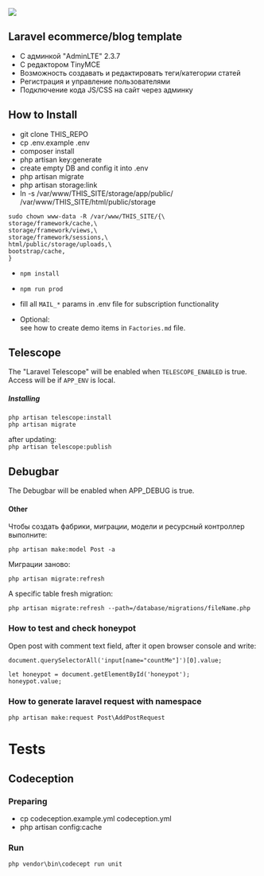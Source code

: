 <p><img src="https://laravel.com/assets/img/components/logo-laravel.svg"></p>


## Laravel ecommerce/blog template

- С админкой "AdminLTE" 2.3.7
- С редактором TinyMCE
- Возможность создавать и редактировать теги/категории статей
- Регистрация и управление пользователями
- Подключение кода JS/CSS на сайт через админку

## How to Install

- git clone THIS_REPO
- cp .env.example .env
- composer install
- php artisan key:generate
- create empty DB and config it into .env
- php artisan migrate
- php artisan storage:link
- ln -s /var/www/THIS_SITE/storage/app/public/ /var/www/THIS_SITE/html/public/storage
```
sudo chown www-data -R /var/www/THIS_SITE/{\
storage/framework/cache,\
storage/framework/views,\
storage/framework/sessions,\
html/public/storage/uploads,\
bootstrap/cache,
}
```
- `npm install`
- `npm run prod`
- fill all `MAIL_*` params in .env file for subscription functionality

- Optional:  
    see how to create demo items in `Factories.md` file.

## Telescope
The "Laravel Telescope" will be enabled when `TELESCOPE_ENABLED` is true.  
Access will be if `APP_ENV` is local.
##### Installing
``` 
php artisan telescope:install
php artisan migrate 
``` 
after updating:  
`
php artisan telescope:publish
`

## Debugbar
The Debugbar will be enabled when APP_DEBUG is true.

#### Other
Чтобы создать фабрики, миграции, модели и ресурсный контроллер выполните:
```
php artisan make:model Post -a
```

Миграции заново:
```
php artisan migrate:refresh
```
A specific table fresh migration:
```
php artisan migrate:refresh --path=/database/migrations/fileName.php
```

### How to test and check honeypot

Open post with comment text field, after it open browser console and write:

```
document.querySelectorAll('input[name="countMe"]')[0].value;

let honeypot = document.getElementById('honeypot');
honeypot.value;
```

### How to generate laravel request with namespace

```
php artisan make:request Post\AddPostRequest
```

# Tests

## Codeception

### Preparing

- cp codeception.example.yml codeception.yml
- php artisan config:cache

### Run

```
php vendor\bin\codecept run unit
```

